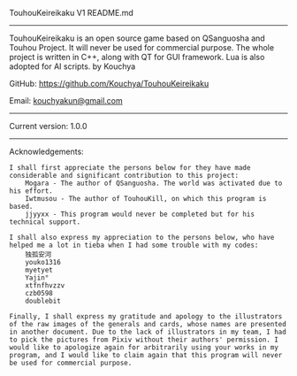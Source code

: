 TouhouKeireikaku V1    README.md

*************************************

TouhouKeireikaku is an open source game based on QSanguosha and Touhou Project. It will never be
used for commercial purpose.
The whole project is written in C++, along with QT for GUI framework. Lua is also adopted for AI
scripts.	by Kouchya

GitHub: https://github.com/Kouchya/TouhouKeireikaku

Email: kouchyakun@gmail.com

*************************************

Current version: 1.0.0

*************************************

Acknowledgements:

	I shall first appreciate the persons below for they have made considerable and significant contribution to this project:
		Mogara - The author of QSanguosha. The world was activated due to his effort.
		Iwtmusou - The author of TouhouKill, on which this program is based.
		jjyyxx - This program would never be completed but for his technical support.

	I shall also express my appreciation to the persons below, who have helped me a lot in tieba when I had some trouble with my codes:
		独孤安河
		youko1316
		myetyet
		Yajin°
		xtfnfhvzzv
		czb0598
		doublebit

	Finally, I shall express my gratitude and apology to the illustrators of the raw images of the generals and cards, whose names are presented in another document. Due to the lack of illustrators in my team, I had to pick the pictures from Pixiv without their authors' permission. I would like to apologize again for arbitrarily using your works in my program, and I would like to claim again that this program will never be used for commercial purpose.



	
